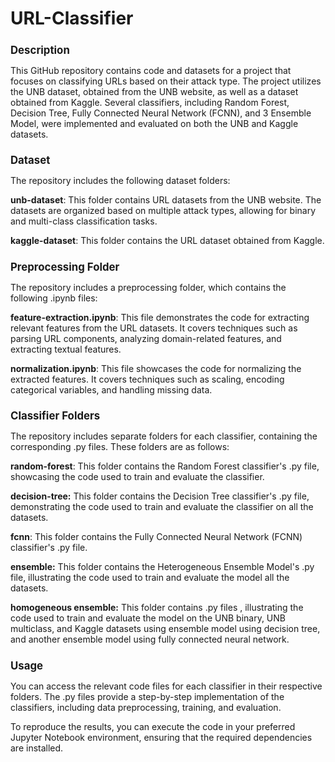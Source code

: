 # URL-Classifier

<h2 style="font-size: larger;">Description</h2>

This GitHub repository contains code and datasets for a project that focuses on classifying URLs based on their attack type. The project utilizes the UNB dataset, obtained from the UNB website, as well as a dataset obtained from Kaggle. Several classifiers, including Random Forest, Decision Tree, Fully Connected Neural Network (FCNN), and 3 Ensemble Model, were implemented and evaluated on both the UNB and Kaggle datasets.


<h2 style="font-size: larger;">Dataset</h2>
The repository includes the following dataset folders:

**unb-dataset**: This folder contains URL datasets from the UNB website. The datasets are organized based on multiple attack types, allowing for binary and multi-class classification tasks.

**kaggle-dataset**: This folder contains the URL dataset obtained from Kaggle.

<h2 style="font-size: larger;">Preprocessing Folder</h2>

The repository includes a preprocessing folder, which contains the following .ipynb files:

**feature-extraction.ipynb**: This file demonstrates the code for extracting relevant features from the URL datasets. It covers techniques such as parsing URL components, analyzing domain-related features, and extracting textual features.

**normalization.ipynb**: This file showcases the code for normalizing the extracted features. It covers techniques such as scaling, encoding categorical variables, and handling missing data.

<h2 style="font-size: larger;">Classifier Folders</h2> 

The repository includes separate folders for each classifier, containing the corresponding .py files. These folders are as follows:

**random-forest**: This folder contains the Random Forest classifier's .py file, showcasing the code used to train and evaluate the classifier.

**decision-tree:** This folder contains the Decision Tree classifier's .py file, demonstrating the code used to train and evaluate the classifier on all the datasets. 

**fcnn**: This folder contains the Fully Connected Neural Network (FCNN) classifier's .py file. 

**ensemble:** This folder contains the Heterogeneous Ensemble Model's .py file, illustrating the code used to train and evaluate the model all the datasets.

**homogeneous ensemble:** This folder contains  .py files , illustrating the code used to train and evaluate the model on the UNB binary, UNB multiclass, and Kaggle datasets using ensemble model using decision tree, and another ensemble model using fully connected neural network.

<h2 style="font-size: larger;">Usage</h2>

You can access the relevant code files for each classifier in their respective folders. The .py files provide a step-by-step implementation of the classifiers, including data preprocessing, training, and evaluation.

To reproduce the results, you can execute the code in your preferred Jupyter Notebook environment, ensuring that the required dependencies are installed.


